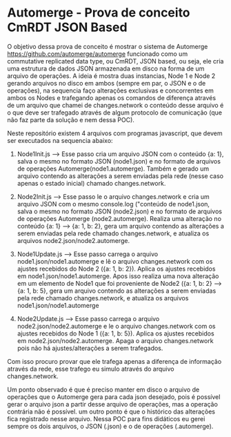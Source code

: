 # Automerge - Prova de conceito CmRDT JSON Based

O objetivo dessa prova de conceito é mostrar o sistema de Automerge <https://github.com/automerge/automerge> funcionado como um commutative replicated data type, ou CmRDT, JSON based, ou seja, ele cria uma estrutura de dados JSON armazenada em disco na forma de um arquivo de operações. A ideia é mostra duas instancias, Node 1 e Node 2 gerando arquivos no disco em ambos (sempre em par, o JSON e o de operações), na sequencia faço alterações exclusivas e concorrentes em ambos os Nodes e trafegando apenas os comandos de diferença através de um arquivo que chamei de changes.network o conteúdo desse arquivo é o que deve ser trafegado através de algum protocolo de comunicação (que não faz parte da solução e nem dessa POC).

Neste repositório existem 4 arquivos com programas javascript, que devem ser executados na sequencia abaixo:

1. Node1Init.js --> Esse passo cria um arquivo JSON com o conteúdo {a: 1}, salva o mesmo no formato JSON (node1.json) e no formato de arquivos de operações
Automerge(node1.automerge). Também e gerado um arquivo contendo as alterações a serem enviadas pela rede (nesse caso apenas o estado inicial) chamado changes.network.

2. Node2Init.js --> Esse passo le o arquivo changes.network e cria um arquivo JSON com o mesmo console.log ("conteúdo de node1.json, salva o mesmo no formato JSON (node2.json) 
e no formato de arquivos de operações Automerge (node2.automerge). Realiza uma alteração no conteúdo {a: 1} --> {a: 1, b: 2}, gera um arquivo contendo as alterações a serem 
enviadas pela rede chamado changes.network, e atualiza os arquivos node2.json/node2.automerge.

3. Node1Update.js --> Esse passo carrega o arquivo node1.json/node1.automerge e lê o arquivo changes.network com os ajustes recebidos do Node 2 ({a: 1, b: 2}). Aplica os ajustes recebidos em node1.json/node1.automerge. Apos isso realiza uma nova alteração em um elemento de Node1 que foi proveniente de Node2 ({a: 1, b: 2} --> {a: 1, b: 5}, 
gera um arquivo contendo as alterações a serem enviadas pela rede chamado changes.network, e atualiza os arquivos node1.json/node1.automerge

4. Node2Update.js --> Esse passo carrega o arquivo node2.json/node2.automerge e le o arquivo changes.network com os ajustes recebidos do Node 1 ({a: 1, b: 5}). Aplica os ajustes recebidos em node2.json/node2.automerge. Apaga o arquivo changes.network pois não há ajustes/alterações a serem trafegados.

Com isso procuro provar que ele trafega apenas a diferença de informação através da rede, esse trafego eu simulo através do arquivo changes.network. 

Um ponto observado é que é preciso manter em disco o arquivo de operações que o Automerge gera para cada json desejado, pois é possível gerar o arquivo json a partir desse
arquivo de operações, mas a operação contrária não é possível. um outro ponto é que o histórico das alterações fica registrado nesse arquivo. Nessa POC para fins didáticos
eu gerei sempre os dois arquivos, o JSON (.json) e o de operações (.automerge).
